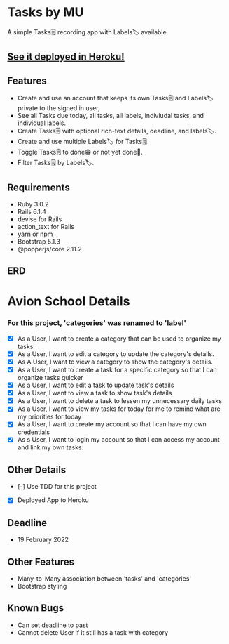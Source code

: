 # Tasks by MU

A simple Tasks🗒️ recording app with Labels🏷️ available.

## [See it deployed in Heroku!](https://task-mu-33.herokuapp.com/)

## Features
- Create and use an account that keeps its own Tasks🗒️ and Labels🏷️ private to the signed in user,
- See all Tasks due today, all tasks, all labels, indiviudal tasks, and individual labels.
- Create Tasks🗒️ with optional rich-text details, deadline, and labels🏷️.
- Create and use multiple Labels🏷️ for Tasks🗒️.
- Toggle Tasks🗒️ to done😁 or not yet done🤡.
- Filter Tasks🗒️ by Labels🏷️.

## Requirements
- Ruby 3.0.2
- Rails 6.1.4
- devise for Rails
- action_text for Rails
- yarn or npm
- Bootstrap 5.1.3
- @popperjs/core 2.11.2


## ERD








# Avion School Details
### For this project, 'categories' was renamed to 'label'
- [X] As a User, I want to create a category that can be used to organize my tasks.
- [X] As a User, I want to edit a category to update the category's details.
- [X] As A User, I want to view a category to show the category's details.
- [X] As a User, I want to create a task for a specific category so that I can organize tasks quicker
- [X] As a User, I want to edit a task to update task's details
- [X] As a User, I want to view a task to show task's details
- [X] As a User, I want to delete a task to lessen my unnecessary daily tasks
- [X] As a User, I want to view my tasks for today for me to remind what are my priorities for today
- [X] As a User, I want to create my account so that I can have my own credentials
- [X] As s User, I want to login my account so that I can access my account and link my own tasks.

## Other Details
- [-] Use TDD for this project
- [X] Deployed App to Heroku

## Deadline
- 19 February 2022

## Other Features
- Many-to-Many association between 'tasks' and 'categories'
- Bootstrap styling

## Known Bugs
- Can set deadline to past
- Cannot delete User if it still has a task with category

